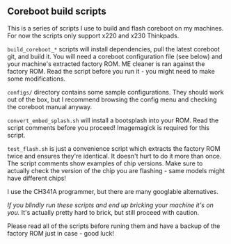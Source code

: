 ## Coreboot build scripts

This is a series of scripts I use to build and flash coreboot on my machines.
For now the scripts only support x220 and x230 Thinkpads.

`build_coreboot_*` scripts will install dependencies, pull the latest coreboot git, and build it. You will need a coreboot configuration file (see below) and your machine's extracted factory ROM. ME cleaner is ran against the factory ROM. Read the script before you run it - you might need to make some modifications.

`configs/` directory contains some sample configurations. They should work out of the box, but I recommend browsing the config menu and checking the coreboot manual anyway.

`convert_embed_splash.sh` will install a bootsplash into your ROM. Read the script comments before you proceed! Imagemagick is required for this script.

`test_flash.sh` is just a convenience script which extracts the factory ROM twice and ensures they're identical. It doesn't hurt to do it more than once. The script comments show examples of chip versions. Make sure to actually check the version of the chip you are flashing - same models might have different chips!

I use the CH341A programmer, but there are many googlable alternatives.

*If you blindly run these scripts and end up bricking your machine it's on you.* It's actually pretty hard to brick, but still proceed with caution.

Please read all of the scripts before runing them and have a backup of the factory ROM just in case - good luck!
